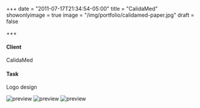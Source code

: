 +++
date = "2011-07-17T21:34:54-05:00"
title = "CalidaMed"
showonlyimage = true
image = "/img/portfolio/calidamed-paper.jpg"
draft = false

+++


#### Client
CalidaMed

#### Task
Logo design

![preview](/img/portfolio/calidamed-glass.jpg)
![preview](/img/portfolio/calidamed-blue.jpg)
![preview](/img/portfolio/calidamed-green.jpg)
